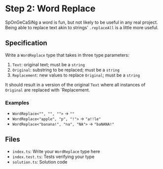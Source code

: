 # Step 2: Word Replace

SpOnGeCaSiNg a word is fun, but not likely to be useful in any real project.
Being able to replace text akin to strings' `.replaceAll` is a little more useful.

## Specification

Write a `WordReplace` type that takes in three type parameters:

1. `Text`: original text; must be a `string`
2. `Original`: substring to be replaced; must be a `string`
3. `Replacement`: new values to replace `Original`; must be a `string`

It should result in a version of the original `Text` where all instances of `Original` are replaced with `Replacement.

### Examples

- `WordReplace<"", "", "">` -> `""`
- `WordReplace<"apple", "p", "!">` -> `"a!!le"`
- `WordReplace<"banana!", "na", "NA">` -> `"baNANA!"`

## Files

- `index.ts`: Write your `WordReplace` type here
- `index.test.ts`: Tests verifying your type
- `solution.ts`: Solution code
